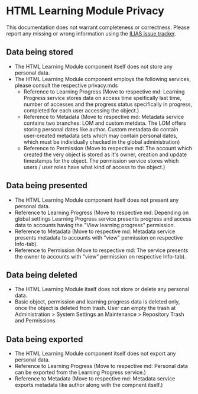 # HTML Learning Module Privacy

This documentation does not warrant completeness or correctness. Please report any missing or wrong information using the <a href="https://mantis.ilias.de/">ILIAS issue tracker</a>.

## Data being stored

- The HTML Learning Module component itself does not store any personal data.
- The HTML Learning Module component employs the following services, please consult the respective privacy.mds 
  - Reference to Learning Progress (Move to respective md: Learning Progress service stores data on access time speifically last time, number of accesses and the progress status specifically in progress, completed for each user accessing the object.) 
  - Reference to Metadata (Move to respective md: Metadata service contains two branches: LOM and custom metdata. The LOM offers storing personal dates like author. Custom metadata do contain user-created metadata sets which may contain personal dates, which must be individually checked in the global administration)
  - Reference to Permission (Move to respective md: The account which created the very object is stored as it's owner, creation and update timestamps for the object. The permission service stores which users / user roles have what kind of access to the object.) 

## Data being presented

- The HTML Learning Module component itself does not present any personal data.
- Reference to Learning Progress (Move to respective md: Depending on global settings Learning Progress service presents progress and access data to accounts having the "View learning progress" permission.
- Reference to Metadata (Move to respective md: Metadata service presents metadata to accounts with "view" permission on respective Info-tab). 
- Reference to Permission (Move to respective md: The service presents the owner to accounts with "view" permission on respective Info-tab). 


## Data being deleted

- The HTML Learning Module itself does not store or delete any personal data.
- Basic object, permission and learning progress data is deleted only, once the object is deleted from trash. User can empty the trash at Administration > System Settings an Maintenance > Repository Trash and Permissions 


## Data being exported 

- The HTML Learning Module component itself does not export any personal data.
- Reference to Learning Progress (Move to respective md: Personal data can be exported from the Learning Progress service.) 
- Reference to Metadata (Move to respective md: Metadata  service exports metadata like author along with the compnent itself.)














